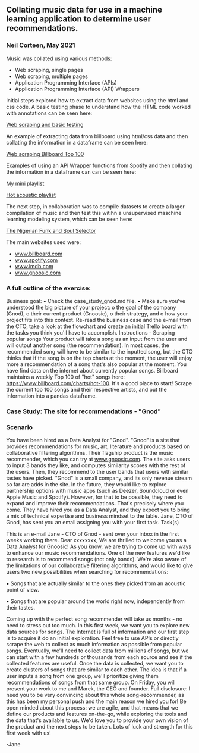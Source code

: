 ## Collating music data for use in a machine learning application to determine user recommendations.

### Neil Corteen, May 2021

Music was collated using various methods:
- Web scraping, single pages
- Web scraping, multiple pages
- Application Programming Interface (APIs)
- Application Programming Interface (API) Wrappers
  
Initial steps explored how to extract data from websites using the html and css code. A basic testing phase to understand how the HTML code worked with annotations can be seen here: 
  
[Web scraping and basic testing](./Webscraping_basic_testing_with_annotations.ipynb)

An example of extracting data from billboard using html/css data and then collating the information in a dataframe can be seen here:
  
[Web scraping Billboard Top 100](./Webscraping_Billboard_Top100.ipynb)

Examples of using an API Wrapper functions from Spotify and then collating the information in a dataframe can can be seen here:

[My mini playlist](./Wrappers_my_mini_playlist.ipynb)

[Hot acoustic playlist](.//Wrappers_hot_acoustic_playlist_.ipynb) 

The next step, in collaboration was to compile datasets to create a larger compilation of music and then test this witihn a unsupervised maschine learning modeling system, which can be seen here:

[The Nigerian Funk and Soul Selector](./The%20Nigerian%20Funk%20and%20Soul%20Groove%20Selector.ipynb)
  
   
   
The main websites used were:
- www.billboard.com
- www.spotify.com
- www.imdb.com
- www.gnoosic.com
  
### A full outline of the exercise:
Business goal:
•	Check the case_study_gnod.md file.
•	Make sure you've understood the big picture of your project:
o	the goal of the company (Gnod),
o	their current product (Gnoosic),
o	their strategy, and
o	how your project fits into this context.
Re-read the business case and the e-mail from the CTO, take a look at the flowchart and create an initial Trello board with the tasks you think you'll have to accomplish.
Instructions - Scraping popular songs
Your product will take a song as an input from the user and will output another song (the recommendation). In most cases, the recommended song will have to be similar to the inputted song, but the CTO thinks that if the song is on the top charts at the moment, the user will enjoy more a recommendation of a song that's also popular at the moment.
You have find data on the internet about currently popular songs. Billboard maintains a weekly Top 100 of "hot" songs here: https://www.billboard.com/charts/hot-100.
It's a good place to start! Scrape the current top 100 songs and their respective artists, and put the information into a pandas dataframe.

### Case Study: The site for recommendations - "Gnod"
### Scenario
  
You have been hired as a Data Analyst for "Gnod".
"Gnod" is a site that provides recommendations for music, art, literature and products based on collaborative filtering algorithms. Their flagship product is the music recommender, which you can try at www.gnoosic.com. The site asks users to input 3 bands they like, and computes similarity scores with the rest of the users. Then, they recommend to the user bands that users with similar tastes have picked.
"Gnod" is a small company, and its only revenue stream so far are adds in the site. In the future, they would like to explore partnership options with music apps (such as Deezer, Soundcloud or even Apple Music and Spotify). However, for that to be possible, they need to expand and improve their recommendations.
That's precisely where you come. They have hired you as a Data Analyst, and they expect you to bring a mix of technical expertise and business mindset to the table.
Jane, CTO of Gnod, has sent you an email assigning you with your first task.
Task(s)
  
This is an e-mail Jane - CTO of Gnod - sent over your inbox in the first weeks working there.
Dear xxxxxxxx, We are thrilled to welcome you as a Data Analyst for Gnoosic!
As you know, we are trying to come up with ways to enhance our music recommendations. One of the new features we'd like to research is to recommend songs (not only bands). We're also aware of the limitations of our collaborative filtering algorithms, and would like to give users two new possibilities when searching for recommendations:
  
•	Songs that are actually similar to the ones they picked from an acoustic point of view.
  
•	Songs that are popular around the world right now, independently from their tastes.
  
Coming up with the perfect song recommender will take us months - no need to stress out too much. In this first week, we want you to explore new data sources for songs. The Internet is full of information and our first step is to acquire it do an initial exploration. Feel free to use APIs or directly scrape the web to collect as much information as possible from popular songs. Eventually, we'll need to collect data from millions of songs, but we can start with a few hundreds or thousands from each source and see if the collected features are useful.
Once the data is collected, we want you to create clusters of songs that are similar to each other. The idea is that if a user inputs a song from one group, we'll prioritize giving them recommendations of songs from that same group.
On Friday, you will present your work to me and Marek, the CEO and founder. Full disclosure: I need you to be very convincing about this whole song-recommender, as this has been my personal push and the main reason we hired you for!
Be open minded about this process: we are agile, and that means that we define our products and features on-the-go, while exploring the tools and the data that's available to us. We'd love you to provide your own vision of the product and the next steps to be taken.
Lots of luck and strength for this first week with us!
  
-Jane
